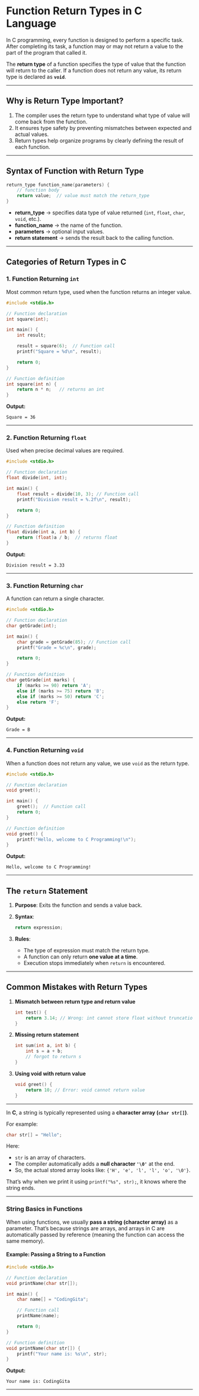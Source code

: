 # Function Return Types in C Language

In C programming, every function is designed to perform a specific task. After completing its task, a function may or may not return a value to the part of the program that called it.

The **return type** of a function specifies the type of value that the function will return to the caller. If a function does not return any value, its return type is declared as **`void`**.

---

## Why is Return Type Important?

1. The compiler uses the return type to understand what type of value will come back from the function.
2. It ensures type safety by preventing mismatches between expected and actual values.
3. Return types help organize programs by clearly defining the result of each function.

---

## Syntax of Function with Return Type

```c
return_type function_name(parameters) {
    // function body
    return value;  // value must match the return_type
}
```

* **return\_type** → specifies data type of value returned (`int`, `float`, `char`, `void`, etc.).
* **function\_name** → the name of the function.
* **parameters** → optional input values.
* **return statement** → sends the result back to the calling function.

---

## Categories of Return Types in C

### 1. Function Returning `int`

Most common return type, used when the function returns an integer value.

```c
#include <stdio.h>

// Function declaration
int square(int);

int main() {
    int result;

    result = square(6);  // Function call
    printf("Square = %d\n", result);

    return 0;
}

// Function definition
int square(int n) {
    return n * n;   // returns an int
}
```

**Output:**

```
Square = 36
```

---

### 2. Function Returning `float`

Used when precise decimal values are required.

```c
#include <stdio.h>

// Function declaration
float divide(int, int);

int main() {
    float result = divide(10, 3); // Function call
    printf("Division result = %.2f\n", result);

    return 0;
}

// Function definition
float divide(int a, int b) {
    return (float)a / b;  // returns float
}
```

**Output:**

```
Division result = 3.33
```

---

### 3. Function Returning `char`

A function can return a single character.

```c
#include <stdio.h>

// Function declaration
char getGrade(int);

int main() {
    char grade = getGrade(85); // Function call
    printf("Grade = %c\n", grade);

    return 0;
}

// Function definition
char getGrade(int marks) {
    if (marks >= 90) return 'A';
    else if (marks >= 75) return 'B';
    else if (marks >= 50) return 'C';
    else return 'F';
}
```

**Output:**

```
Grade = B
```

---

### 4. Function Returning `void`

When a function does not return any value, we use `void` as the return type.

```c
#include <stdio.h>

// Function declaration
void greet();

int main() {
    greet();  // Function call
    return 0;
}

// Function definition
void greet() {
    printf("Hello, welcome to C Programming!\n");
}
```

**Output:**

```
Hello, welcome to C Programming!
```

---

## The `return` Statement

1. **Purpose**: Exits the function and sends a value back.
2. **Syntax**:

   ```c
   return expression;
   ```
3. **Rules**:

   * The type of expression must match the return type.
   * A function can only return **one value at a time**.
   * Execution stops immediately when `return` is encountered.

---

## Common Mistakes with Return Types

1. **Mismatch between return type and return value**

   ```c
   int test() {
       return 3.14; // Wrong: int cannot store float without truncation
   }
   ```

2. **Missing return statement**

   ```c
   int sum(int a, int b) {
       int s = a + b;
       // forgot to return s
   }
   ```

3. **Using void with return value**

   ```c
   void greet() {
       return 10; // Error: void cannot return value
   }
   ```

---

In **C**, a string is typically represented using a **character array (`char str[]`)**.

For example:

```c
char str[] = "Hello";
```

Here:

* `str` is an array of characters.
* The compiler automatically adds a **null character `'\0'`** at the end.
* So, the actual stored array looks like: `{'H', 'e', 'l', 'l', 'o', '\0'}`.

That’s why when we print it using `printf("%s", str);`, it knows where the string ends.

---

### String Basics in Functions 

When using functions, we usually **pass a string (character array)** as a parameter.
That’s because strings are arrays, and arrays in C are automatically passed by reference (meaning the function can access the same memory).

#### Example: Passing a String to a Function

```c
#include <stdio.h>

// Function declaration
void printName(char str[]);

int main() {
    char name[] = "CodingGita";

    // Function call
    printName(name);

    return 0;
}

// Function definition
void printName(char str[]) {
    printf("Your name is: %s\n", str);
}
```

**Output:**

```
Your name is: CodingGita
```

---


